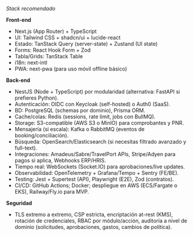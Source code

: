*Stack recomendado*
<!-- Idea general sobre Stack Recomendado del proyecto -->


**Front-end**

* Next.js (App Router) + TypeScript
* UI: Tailwind CSS + shadcn/ui + lucide-react
* Estado: TanStack Query (server-state) + Zustand (UI state)
* Forms: React Hook Form + Zod
* Tabla/Grids: TanStack Table
* i18n: next-intl
* PWA: next-pwa (para uso móvil offline básico)

**Back-end**

* NestJS (Node + TypeScript) por modularidad (alternativa: FastAPI si prefieres Python).
* Autenticación: OIDC con Keycloak (self-hosted) o Auth0 (SaaS).
* BD: PostgreSQL (schemas por dominio), Prisma ORM.
* Cache/colas: Redis (sessions, rate limit, jobs con BullMQ).
* Storage: S3-compatible (AWS S3 o MinIO) para comprobantes y PNR.
* Mensajería (si escala): Kafka o RabbitMQ (eventos de booking/conciliación).
* Búsqueda: OpenSearch/Elasticsearch (si necesitas filtrado avanzado y full-text).
* Integraciones: Amadeus/Sabre/TravelPort APIs, Stripe/Adyen para pagos si aplica, Webhooks ERP/HRIS.
* Tiempo real: WebSockets (Socket.IO) para aprobaciones/live updates.
* Observabilidad: OpenTelemetry + Grafana/Tempo + Sentry (FE/BE).
* Testing: Jest + Supertest (API), Playwright (E2E), Zod (contratos).
* CI/CD: GitHub Actions; Docker; despliegue en AWS (ECS/Fargate o EKS), Railway/Fly.io para MVP.

**Seguridad**

* TLS extremo a extremo, CSP estricta, encriptación at-rest (KMS), rotación de credenciales, RBAC por módulo/acción, auditoría a nivel de dominio (solicitudes, aprobaciones, gastos, cambios de política).
